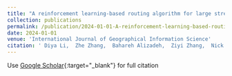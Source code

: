 ```yaml
---
title: "A reinforcement learning-based routing algorithm for large street networks"
collection: publications
permalink: /publication/2024-01-01-A-reinforcement-learning-based-routing-algorithm-for-large-street-networks
date: 2024-01-01
venue: 'International Journal of Geographical Information Science'
citation: ' Diya Li,  Zhe Zhang,  Bahareh Alizadeh,  Ziyi Zhang,  Nick Duffield,  Michelle Meyer,  Courtney Thompson,  Huilin Gao,  Amir Behzadan, &quot;A reinforcement learning-based routing algorithm for large street networks.&quot; International Journal of Geographical Information Science, 2024.'
---
```

Use [Google Scholar](https://scholar.google.com/scholar?q=A+reinforcement+learning+based+routing+algorithm+for+large+street+networks){:target="_blank"} for full citation